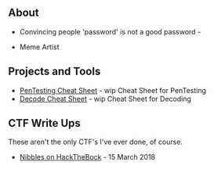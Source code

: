 ## About

- Convincing people 'password' is not a good password -

- Meme Artist


## Projects and Tools

* [PenTesting Cheat Sheet](PaT/CheatSheet.md) - wip Cheat Sheet for PenTesting
* [Decode Cheat Sheet](PaT/decode.md) - wip Cheat Sheet for Decoding

## CTF Write Ups

These aren't the only CTF's I've ever done, of course.


* [Nibbles on HackTheBock](CTF-Writeups/Nibbles-HTB.md) - 15 March 2018


